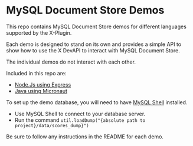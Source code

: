 # MySQL Document Store Demos

This repo contains MySQL Document Store demos for different languages supported by the X-Plugin.

Each demo is designed to stand on its own and provides a simple API to show how to use the X DevAPI to interact with MySQL Document Store.

The individual demos do not interact with each other.

Included in this repo are:

* [Node.Js using Express](node/express)
* [Java using Micronaut](java/micronaut/)

To set up the demo database, you will need to have [MySQL Shell](https://dev.mysql.com/doc/mysql-shell/8.0/en/) installed.

* Use MySQL Shell to connect to your database server.
* Run the command `util.loadDump("{absolute path to project}/data/scores_dump}")`

Be sure to follow any instructions in the README for each demo.
